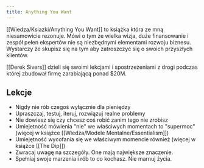 ```yaml
---
title: Anything You Want
---
```


[[Wiedza/Ksiazki/Anything You Want]] to książka która ze mną niesamowicie rezonuje. Mówi o tym że wielka wizja, duże finansowanie i zespół pełen ekspertów nie są niezbędnymi elementami rozwoju biznesu. Wystarczy że skupisz się na tym aby zatroszczyć się o swoich przyszłych klientów.  
  
[[Derek Sivers]] dzieli się swoimi lekcjami i spostrzeżeniami z drogi podczas której zbudował firmę zarabiającą ponad $20M.  
  
## Lekcje
- Nigdy nie rób czegoś wyłącznie dla pieniędzy  
- Upraszczaj, testuj, iteruj, rozwiązuj realne problemy
- Nie dowiesz się czy chcesz coś robić zanim tego nie zrobisz  
- Umiejetność mówienia "nie" we właściwych momentach to "supermoc" (więcej w książce [[Wiedza/Modele Mentalne/Essentialism]])  
- Umiejętność wycofania się we właściwym momencie również (więcej w książce [[The Dip]])  
- Zwracaj uwagę na szczegóły. One mają największe znaczenie.
- Spełniaj swoje marzenia i rób to co kochasz. Nie marnuj życia.